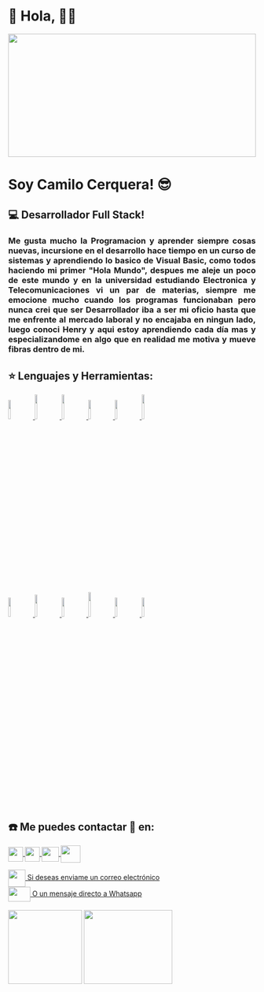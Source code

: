 # 👋 Hola, 👨‍💻

<img width="100%" height="250px"  src="https://www.intensadigital.com/storage/servicios/diseno-desarrollo-web/desarrollo-web.png">

# Soy Camilo Cerquera! 😎

## 💻 Desarrollador Full Stack!  

<h3 style='text-align: justify'> Me gusta mucho la Programacion y aprender siempre cosas nuevas, incursione en el desarrollo hace tiempo en un curso de sistemas y aprendiendo lo basico de Visual Basic, como todos haciendo mi primer "Hola Mundo", despues me aleje un poco de este mundo y en la universidad estudiando Electronica y Telecomunicaciones vi un par de materias, siempre me emocione mucho cuando los programas funcionaban pero nunca crei que ser Desarrollador iba a ser mi oficio hasta que me enfrente al mercado laboral y no encajaba en ningun lado, luego conoci Henry y aqui estoy aprendiendo cada día mas y especializandome en algo que en realidad me motiva y mueve fibras dentro de mi.
</h3>
    <!---
Keltuzad29/Keltuzad29 is a ✨ special ✨ repository because its `README.md` (this file) appears on your GitHub profile.
You can click the Preview link to take a look at your changes.
--->

## :star: Lenguajes y Herramientas:

<p>
  <a href="https://lenguajehtml.com/html/" target="_blank">  
  <code><img width="10%" src="https://www.vectorlogo.zone/logos/w3_html5/w3_html5-ar21.svg"></code>
  </a>
  <a href="https://lenguajecss.com/css/" target="_blank">
  <code><img width="10%" height="50px" src="https://1000marcas.net/wp-content/uploads/2021/02/CSS-Logo.png"></code>
  </a>  
  <a href="https://lenguajejs.com/javascript/" target="_blank">
  <code><img width="10%" height="50px" src="https://anthoncode.com/wp-content/uploads/2019/01/javascript-logo-png.png"></code>
  </a>

  <a href="https://git-scm.com/doc" target="_blank">
  <code><img width="10%" src="https://www.vectorlogo.zone/logos/git-scm/git-scm-ar21.svg"></code>
  </a>
  <a href="https://getbootstrap.com/docs/4.1/getting-started/introduction/" target="_blank">
<code><img width="10%" src="https://www.vectorlogo.zone/logos/getbootstrap/getbootstrap-ar21.svg"></code>
  </a>
<a href="https://docs.github.com/es" target="_blank">
  <code><img width="10%" height="50px" src="https://github.githubassets.com/images/modules/logos_page/Octocat.png"></code>
  </a>
  <br />
<a href="https://es.reactjs.org/docs/getting-started.html" target="_blank">
  <code><img width="10%" src="https://www.vectorlogo.zone/logos/reactjs/reactjs-ar21.svg"></code>
  </a>
<a href="https://es.redux.js.org/" target="_blank">
  <code><img width="10%" height="45" src="https://cdn.worldvectorlogo.com/logos/redux.svg"></code>
  </a>
<a href="https://nodejs.org/es/docs/" target="_blank">
  <code><img width="10%" src="https://www.vectorlogo.zone/logos/nodejs/nodejs-ar21.svg"></code>
  </a>
<a href="https://expressjs.com/es/" target="_blank">
  <code><img  width="10%" height="50px" src="https://www.sohamkamani.com/static/65137ed3c844d05124dcfdab28263c21/express-routing-logo.png"></code>
  </a>
<a href="https://www.postgresql.org/docs/" target="_blank">
  <code><img width="10%" src="https://www.vectorlogo.zone/logos/postgresql/postgresql-ar21.svg"></code>
  </a>
<a href="https://sequelize.org/" target="_blank">
  <code><img width="10%" src="https://www.vectorlogo.zone/logos/sequelizejs/sequelizejs-ar21.svg"></code>
  </a>
  <br />
</p>

&nbsp;

<h2>☎️ Me puedes contactar 📳 en: </h2>

<p>
    <a href="https://www.linkedin.com/in/camilo-cerquera/">
      <img align="center" src="https://image.flaticon.com/icons/png/512/174/174857.png" height="30" width="30" />
    </a>
    <a href="https://www.facebook.com/C.Cerquera" target="_blank" rel="noreferrer">
       <img align="center" src="https://bluechem.mx/wp-content/uploads/2017/10/e790c25db5e52838040686612b1a732c-2.png" height="30" width="30" />
     </a>
    <a href="https://twitter.com/CamiloACerquera?s=09">
      <img align="center" src="https://image.jimcdn.com/app/cms/image/transf/none/path/scf4fcb377503c035/image/i6fbc6549edc192d0/version/1410718461/image.png" height="30" width="35" />
    </a>
    <a href="https://github.com/Keltuzad29">
      <img align="center" src="https://github.githubassets.com/images/modules/logos_page/Octocat.png" height="35" width="40" />
    </a>
<p/>

<a href="mailto:c.cerquera.123@gmail.com">
<img align="center" src="https://cdn.icon-icons.com/icons2/1826/PNG/512/4202011emailgmaillogomailsocialsocialmedia-115677_115624.png" height="35" width="35" />
Si deseas enviame un correo electrónico
</a>
</br>
<a href="https://wa.link/w08q71">
<img align="center" src="https://1000marcas.net/wp-content/uploads/2019/11/WhatsApp-logo.png" height="30" width="45" />
O un mensaje directo a Whatsapp
</a>
</br>
</br>
<img align="center" src="https://user-images.githubusercontent.com/81599890/131208135-2448171b-a5f0-4bfc-82ab-67eb9c3a6d0b.png" height="150" width="150" />
<a href="https://wa.link/w08q71"> <img align="center" src="https://freepngimg.com/download/whatsapp/77163-pakistan-instant-messaging-viber-iphone-internet-zong.png" height="150" width="180" /></a>

